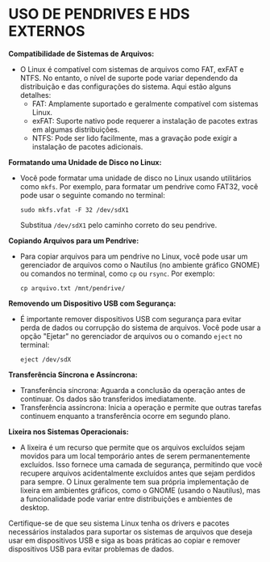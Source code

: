# USO DE PENDRIVES E HDS EXTERNOS
**Compatibilidade de Sistemas de Arquivos:**

- O Linux é compatível com sistemas de arquivos como FAT, exFAT e NTFS. No entanto, o nível de suporte pode variar dependendo da distribuição e das configurações do sistema. Aqui estão alguns detalhes:
  - FAT: Amplamente suportado e geralmente compatível com sistemas Linux.
  - exFAT: Suporte nativo pode requerer a instalação de pacotes extras em algumas distribuições.
  - NTFS: Pode ser lido facilmente, mas a gravação pode exigir a instalação de pacotes adicionais.

**Formatando uma Unidade de Disco no Linux:**

- Você pode formatar uma unidade de disco no Linux usando utilitários como `mkfs`. Por exemplo, para formatar um pendrive como FAT32, você pode usar o seguinte comando no terminal:
  ```
  sudo mkfs.vfat -F 32 /dev/sdX1
  ```
  Substitua `/dev/sdX1` pelo caminho correto do seu pendrive.

**Copiando Arquivos para um Pendrive:**

- Para copiar arquivos para um pendrive no Linux, você pode usar um gerenciador de arquivos como o Nautilus (no ambiente gráfico GNOME) ou comandos no terminal, como `cp` ou `rsync`. Por exemplo:
  ```
  cp arquivo.txt /mnt/pendrive/
  ```

**Removendo um Dispositivo USB com Segurança:**

- É importante remover dispositivos USB com segurança para evitar perda de dados ou corrupção do sistema de arquivos. Você pode usar a opção "Ejetar" no gerenciador de arquivos ou o comando `eject` no terminal:
  ```
  eject /dev/sdX
  ```

**Transferência Síncrona e Assíncrona:**

- Transferência síncrona: Aguarda a conclusão da operação antes de continuar. Os dados são transferidos imediatamente.
- Transferência assíncrona: Inicia a operação e permite que outras tarefas continuem enquanto a transferência ocorre em segundo plano.

**Lixeira nos Sistemas Operacionais:**

- A lixeira é um recurso que permite que os arquivos excluídos sejam movidos para um local temporário antes de serem permanentemente excluídos. Isso fornece uma camada de segurança, permitindo que você recupere arquivos acidentalmente excluídos antes que sejam perdidos para sempre. O Linux geralmente tem sua própria implementação de lixeira em ambientes gráficos, como o GNOME (usando o Nautilus), mas a funcionalidade pode variar entre distribuições e ambientes de desktop.

Certifique-se de que seu sistema Linux tenha os drivers e pacotes necessários instalados para suportar os sistemas de arquivos que deseja usar em dispositivos USB e siga as boas práticas ao copiar e remover dispositivos USB para evitar problemas de dados.